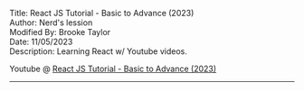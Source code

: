 Title: React JS Tutorial - Basic to Advance (2023)  
Author: Nerd's lession  
Modified By: Brooke Taylor  
Date: 11/05/2023  
Description: Learning React w/ Youtube videos. 

Youtube @ [React JS Tutorial - Basic to Advance (2023)](https://www.youtube.com/watch?v=cd3P3yXyx30)

---

